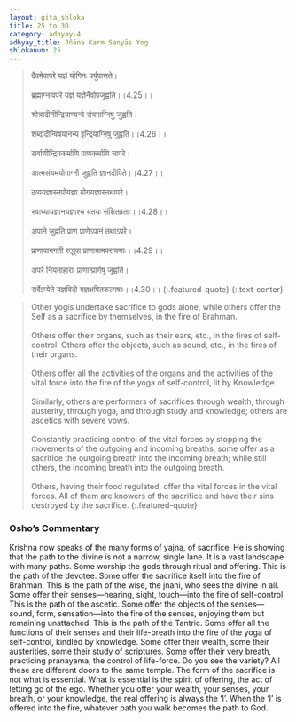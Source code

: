 ```yaml
---
layout: gita_shloka
title: 25 to 30
category: adhyay-4
adhyay_title: Jñāna Karm Sanyās Yog
shlokanum: 25
---
```


> दैवमेवापरे यज्ञं योगिनः पर्युपासते।<br><br>ब्रह्माग्नावपरे यज्ञं यज्ञेनैवोपजुह्वति।।4.25।।<br><br>श्रोत्रादीनीन्द्रियाण्यन्ये संयमाग्निषु जुह्वति।<br><br>शब्दादीन्विषयानन्य इन्द्रियाग्निषु जुह्वति।।4.26।।<br><br>सर्वाणीन्द्रियकर्माणि प्राणकर्माणि चापरे।<br><br>आत्मसंयमयोगाग्नौ जुह्वति ज्ञानदीपिते।।4.27।।<br><br>द्रव्ययज्ञास्तपोयज्ञा योगयज्ञास्तथापरे।<br><br>स्वाध्यायज्ञानयज्ञाश्च यतयः संशितव्रताः।।4.28।।<br><br>अपाने जुह्वति प्राण प्राणेऽपानं तथाऽपरे।<br><br>प्राणापानगती रुद्ध्वा प्राणायामपरायणाः।।4.29।।<br><br>अपरे नियताहाराः प्राणान्प्राणेषु जुह्वति।<br><br>सर्वेऽप्येते यज्ञविदो यज्ञक्षपितकल्मषाः।।4.30।।
{:.featured-quote}
{:.text-center}

> Other yogis undertake sacrifice to gods alone, while others offer the Self as a sacrifice by themselves, in the fire of Brahman.<br><br>Others offer their organs, such as their ears, etc., in the fires of self-control. Others offer the objects, such as sound, etc., in the fires of their organs.<br><br>Others offer all the activities of the organs and the activities of the vital force into the fire of the yoga of self-control, lit by Knowledge.<br><br>Similarly, others are performers of sacrifices through wealth, through austerity, through yoga, and through study and knowledge; others are ascetics with severe vows.<br><br>Constantly practicing control of the vital forces by stopping the movements of the outgoing and incoming breaths, some offer as a sacrifice the outgoing breath into the incoming breath; while still others, the incoming breath into the outgoing breath.<br><br>Others, having their food regulated, offer the vital forces in the vital forces. All of them are knowers of the sacrifice and have their sins destroyed by the sacrifice.
{:.featured-quote}

### Osho’s Commentary
Krishna now speaks of the many forms of yajna, of sacrifice. He is showing that the path to the divine is not a narrow, single lane. It is a vast landscape with many paths.
Some worship the gods through ritual and offering. This is the path of the devotee.
Some offer the sacrifice itself into the fire of Brahman. This is the path of the wise, the jnani, who sees the divine in all.
Some offer their senses—hearing, sight, touch—into the fire of self-control. This is the path of the ascetic.
Some offer the objects of the senses—sound, form, sensation—into the fire of the senses, enjoying them but remaining unattached. This is the path of the Tantric.
Some offer all the functions of their senses and their life-breath into the fire of the yoga of self-control, kindled by knowledge.
Some offer their wealth, some their austerities, some their study of scriptures. Some offer their very breath, practicing pranayama, the control of life-force.
Do you see the variety? All these are different doors to the same temple. The form of the sacrifice is not what is essential. What is essential is the spirit of offering, the act of letting go of the ego. Whether you offer your wealth, your senses, your breath, or your knowledge, the real offering is always the ‘I’. When the ‘I’ is offered into the fire, whatever path you walk becomes the path to God.
